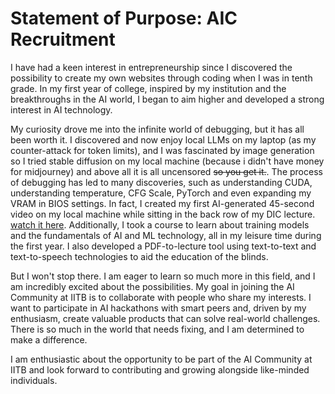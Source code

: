 # Statement of Purpose: AIC Recruitment

I have had a keen interest in entrepreneurship since I discovered the possibility to create my own websites through coding when I was in tenth grade. In my first year of college, inspired by my institution and the breakthroughs in the AI world, I began to aim higher and developed a strong interest in AI technology.

My curiosity drove me into the infinite world of debugging, but it has all been worth it. I discovered and now enjoy local LLMs on my laptop (as my counter-attack for token limits), and I was fascinated by image generation so I tried stable diffusion on my local machine (because i didn't have money for midjourney) and above all it is all uncensored ~~so you get it.~~. The process of debugging has led to many discoveries, such as understanding CUDA, understanding temperature, CFG Scale, PyTorch and even expanding my VRAM in BIOS settings. In fact, I created my first AI-generated 45-second video on my local machine while sitting in the back row of my DIC lecture. [watch it here](https://drive.google.com/file/d/1REqGC8osM8QrQcLelgMJiOVsgYD8Nd30/view?usp=sharing).
Additionally, I took a course to learn about training models and the fundamentals of AI and ML technology, all in my leisure time during the first year. I also developed a PDF-to-lecture tool using text-to-text and text-to-speech technologies to aid the education of the blinds.

But I won't stop there. I am eager to learn so much more in this field, and I am incredibly excited about the possibilities. My goal in joining the AI Community at IITB is to collaborate with people who share my interests. I want to participate in AI hackathons with smart peers and, driven by my enthusiasm, create valuable products that can solve real-world challenges. There is so much in the world that needs fixing, and I am determined to make a difference.

I am enthusiastic about the opportunity to be part of the AI Community at IITB and look forward to contributing and growing alongside like-minded individuals.

